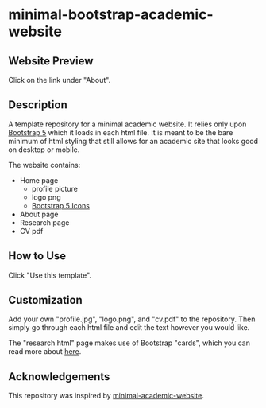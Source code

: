 # minimal-bootstrap-academic-website

## Website Preview

Click on the link under "About".

## Description

A template repository for a minimal academic website.
It relies only upon [Bootstrap 5](https://getbootstrap.com) which it loads in each html file.
It is meant to be the bare minimum of html styling that still allows for an academic site that looks good on desktop or mobile.

The website contains:

- Home page
  - profile picture
  - logo png
  - [Bootstrap 5 Icons](https://icons.getbootstrap.com)
- About page
- Research page
- CV pdf

## How to Use

Click "Use this template".

## Customization

Add your own "profile.jpg", "logo.png", and "cv.pdf" to the repository.
Then simply go through each html file and edit the text however you would like.

The "research.html" page makes use of Bootstrap "cards", which you can read more about [here](https://getbootstrap.com/docs/5.0/components/card/).

## Acknowledgements

This repository was inspired by [minimal-academic-website](https://github.com/timothygebhard/minimal-academic-website).
